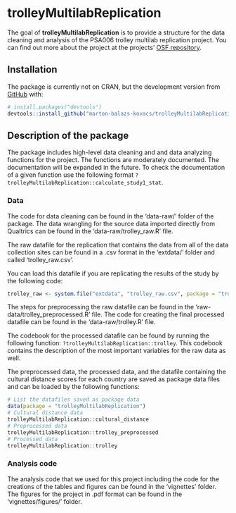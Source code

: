 
<!-- README.md is generated from README.Rmd. Please edit that file -->

# trolleyMultilabReplication

<!-- badges: start -->
<!-- badges: end -->

The goal of **trolleyMultilabReplication** is to provide a structure for
the data cleaning and analysis of the PSA006 trolley multilab
replication project. You can find out more about the project at the
projects’ [OSF repository](https://osf.io/efy2w/).

## Installation

The package is currently not on CRAN, but the development version from
[GitHub](https://github.com/) with:

``` r
# install.packages("devtools")
devtools::install_github("marton-balazs-kovacs/trolleyMultilabReplication")
```

## Description of the package

The package includes high-level data cleaning and and data analyzing
functions for the project. The functions are moderately documented. The
documentation will be expanded in the future. To check the documentation
of a given function use the following format
`?trolleyMultilabReplication::calculate_study1_stat`.

### Data

The code for data cleaning can be found in the ‘data-raw/’ folder of the
package. The data wrangling for the source data imported directly from
Qualtrics can be found in the ‘data-raw/trolley_raw.R’ file.

The raw datafile for the replication that contains the data from all of
the data collection sites can be found in a .csv format in the
‘extdata/’ folder and called ‘trolley_raw.csv’.

You can load this datafile if you are replicating the results of the
study by the following code:

``` r
trolley_raw <- system.file("extdata", "trolley_raw.csv", package = "trolleyMultilabReplication")
```

The steps for preprocessing the raw datafile can be found in the
‘raw-data/trolley_preprocessed.R’ file. The code for creating the final
processed datafile can be found in the ‘data-raw/trolley.R’ file.

The codebook for the processed datafile can be found by running the
following function: `?trolleyMultilabReplication::trolley`. This
codebook contains the description of the most important variables for
the raw data as well.

The preprocessed data, the processed data, and the datafile containing
the cultural distance scores for each country are saved as package data
files and can be loaded by the following functions:

``` r
# List the datafiles saved as package data
data(package = "trolleyMultilabReplication")
# Cultural distance data
trolleyMultilabReplication::cultural_distance
# Preprocessed data
trolleyMultilabReplication::trolley_preprocessed
# Processed data
trolleyMultilabReplication::trolley
```

### Analysis code

The analysis code that we used for this project including the code for
the creations of the tables and figures can be found in the ‘vignettes’
folder. The figures for the project in .pdf format can be found in the
‘vignettes/figures/’ folder.
